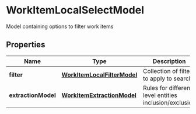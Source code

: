 

# WorkItemLocalSelectModel

Model containing options to filter work items

## Properties

| Name | Type | Description | Notes |
|------------ | ------------- | ------------- | -------------|
|**filter** | [**WorkItemLocalFilterModel**](WorkItemLocalFilterModel.md) | Collection of filters to apply to search |  [optional] |
|**extractionModel** | [**WorkItemExtractionModel**](WorkItemExtractionModel.md) | Rules for different level entities inclusion/exclusion |  [optional] |



